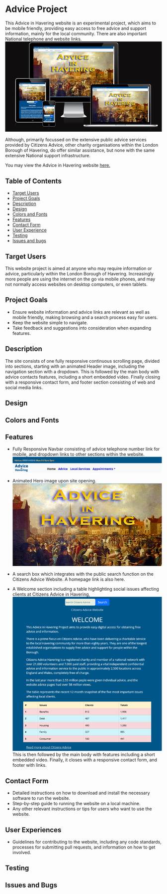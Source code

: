 # Advice Project

This Advice in Havering website is an experimental project, which aims to be mobile friendly, providing easy access to free advice and support information, mainly for the local community. There are also important National telephone and website links.
![resonsive_display](assets/images/am_i_responsive.png)



Although, primarily focussed on the extensive public advice services provided by Citizens Advice, other charity organisations within the London Borough of Havering, do offer similar assistance, but none with the same extensive National support infrastructure.

You may view the Advice in Havering website 
[here.](https://roly5573.github.io/Advice-Project/)



## Table of Contents


- [Target Users](#target-users)
- [Project Goals](#project-goals) 
- [Description](#description)
- [Design](#design)
- [Colors and Fonts](#colors-and-fonts)
- [Features](#features)
- [Contact Form](#contact-form)
- [User Experience](#user-experience)
- [Testing](#testing)
- [Issues and bugs](#issues-and-bugs)



## Target Users

This website project is aimed at anyone who may require information or advice, particularly within the London Borough of Havering. Increasingly more people are using the internet on the go via mobile phones, and may not normally access websites on desktop computers, or even tablets.   

## Project Goals
- Ensure website information and advice links are relevant as well as mobile friendly, making browsing and a search process easy for users.
- Keep the website simple to navigate.
- Take feedback and suggestions into consideration when expanding features.


## Description

The site consists of one fully responsive continuous scrolling page, divided into sections, starting with an animated Header image, including the navigation section with a dropdown. This is followed by the main body with advice contacts features, including a short embedded video. Finally closing with a responsive contact form, and footer section consisting of web and social media links.

## Design


## Colors and Fonts


## Features

- Fully Responsive Navbar consisting of advice telephone number link for mobile, and dropdown links to other sections within the website.
![navbar](assets/images/readme_navbar.png)

- Animated Hero image upon site opening.
![hero_image](assets/images/readme_hero_image.png)
- A search box which integrates with the public search function on the Citizens Advice Website. A homepage link is also here.
- A Welcome section including a table highlighting social issues affecting clients at Citizens Advice in Havering, 
 ![welcome](assets/images/readme_welcome.png)
 This is then followed by the main body with features including a short embedded video. Finally, it closes with a responsive contact form, and footer with links.


## Contact Form

- Detailed instructions on how to download and install the necessary software to run the website.
- Step-by-step guide to running the website on a local machine.
- Any other relevant instructions or tips for users who want to use the website.

## User Experiences

- Guidelines for contributing to the website, including any code standards, processes for submitting pull requests, and information on how to get involved.

## Testing

## Issues and Bugs

